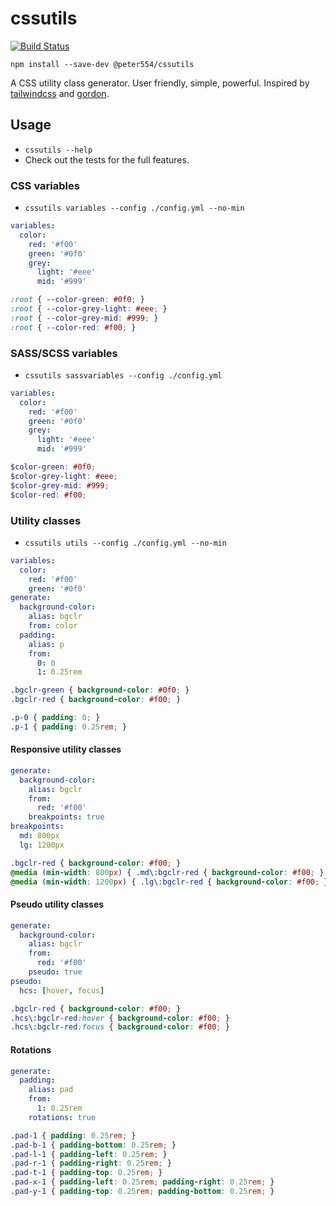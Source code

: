 # cssutils

[![Build Status](https://travis-ci.org/Peter554/cssutils.svg?branch=master)](https://travis-ci.org/Peter554/cssutils)

`npm install --save-dev @peter554/cssutils`

A CSS utility class generator. User friendly, simple, powerful. Inspired by [tailwindcss](https://github.com/tailwindcss/tailwindcss) and [gordon](https://github.com/hankchizljaw/goron).

## Usage

- `cssutils --help`
- Check out the tests for the full features.

### CSS variables

- `cssutils variables --config ./config.yml --no-min`

```yml
variables:
  color:
    red: '#f00'
    green: '#0f0'
    grey:
      light: '#eee'
      mid: '#999'
```

```css
:root { --color-green: #0f0; }
:root { --color-grey-light: #eee; }
:root { --color-grey-mid: #999; }
:root { --color-red: #f00; }
```

### SASS/SCSS variables

- `cssutils sassvariables --config ./config.yml`

```yml
variables:
  color:
    red: '#f00'
    green: '#0f0'
    grey:
      light: '#eee'
      mid: '#999'
```

```scss
$color-green: #0f0;
$color-grey-light: #eee;
$color-grey-mid: #999;
$color-red: #f00;
```

### Utility classes

- `cssutils utils --config ./config.yml --no-min`

```yml
variables:
  color:
    red: '#f00'
    green: '#0f0'
generate:
  background-color:
    alias: bgclr
    from: color
  padding:
    alias: p
    from:
      0: 0
      1: 0.25rem
```

```css
.bgclr-green { background-color: #0f0; }
.bgclr-red { background-color: #f00; }

.p-0 { padding: 0; }
.p-1 { padding: 0.25rem; }
```

#### Responsive utility classes

```yml
generate:
  background-color:
    alias: bgclr
    from:
      red: '#f00'
    breakpoints: true
breakpoints:
  md: 800px
  lg: 1200px
```

```css
.bgclr-red { background-color: #f00; }
@media (min-width: 800px) { .md\:bgclr-red { background-color: #f00; } }
@media (min-width: 1200px) { .lg\:bgclr-red { background-color: #f00; } }
```

#### Pseudo utility classes

```yml
generate:
  background-color:
    alias: bgclr
    from:
      red: '#f00'
    pseudo: true
pseudo:
  hcs: [hover, focus]
```

```css
.bgclr-red { background-color: #f00; }
.hcs\:bgclr-red:hover { background-color: #f00; }
.hcs\:bgclr-red:focus { background-color: #f00; }
```

#### Rotations

```yml
generate:
  padding:
    alias: pad
    from:
      1: 0.25rem
    rotations: true
```

```css
.pad-1 { padding: 0.25rem; }
.pad-b-1 { padding-bottom: 0.25rem; }
.pad-l-1 { padding-left: 0.25rem; }
.pad-r-1 { padding-right: 0.25rem; }
.pad-t-1 { padding-top: 0.25rem; }
.pad-x-1 { padding-left: 0.25rem; padding-right: 0.25rem; }
.pad-y-1 { padding-top: 0.25rem; padding-bottom: 0.25rem; }
```

